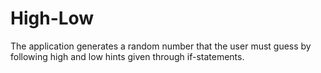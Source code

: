 # High-Low
The application generates a random number that the user must guess by following high and low hints given through if-statements.
